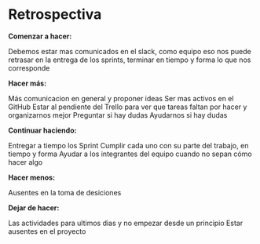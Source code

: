 # Retrospectiva
**Comenzar a hacer:**

Debemos estar mas comunicados en el slack, como equipo eso nos puede retrasar en la entrega de los sprints, terminar en tiempo y forma lo que nos corresponde


**Hacer más:**

Más comunicacion en general y proponer ideas
Ser mas activos en el GitHub
Estar al pendiente del Trello para ver que tareas faltan por hacer y organizarnos mejor
Preguntar si hay dudas
Ayudarnos si hay dudas


**Continuar haciendo:**

Entregar a tiempo los Sprint
Cumplir cada uno con su parte del trabajo, en tiempo y forma
Ayudar a los integrantes del equipo cuando no sepan cómo hacer algo


**Hacer menos:**

Ausentes en la toma de desiciones



**Dejar de hacer:**

Las actividades para ultimos dias y no empezar desde un principio
Estar ausentes en el proyecto
